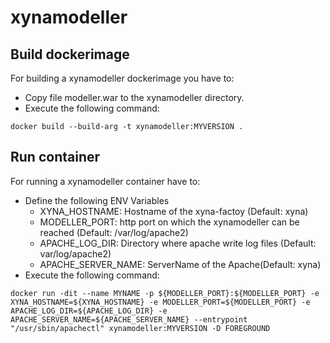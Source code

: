 # xynamodeller

## Build dockerimage
For building a xynamodeller dockerimage you have to:
* Copy file modeller.war to the xynamodeller directory.
* Execute the following command:

```
docker build --build-arg -t xynamodeller:MYVERSION .
```

## Run container
For running a xynamodeller container have to:
* Define the following ENV Variables
  * XYNA_HOSTNAME: Hostname of the xyna-factoy (Default: xyna)
  * MODELLER_PORT: http port on which the xynamodeller can be reached (Default: /var/log/apache2)
  * APACHE_LOG_DIR: Directory where apache write log files (Default: var/log/apache2)
  * APACHE_SERVER_NAME: ServerName of the Apache(Default: xyna)
* Execute the following command:

```
docker run -dit --name MYNAME -p ${MODELLER_PORT}:${MODELLER_PORT} -e XYNA_HOSTNAME=${XYNA_HOSTNAME} -e MODELLER_PORT=${MODELLER_PORT} -e APACHE_LOG_DIR=${APACHE_LOG_DIR} -e APACHE_SERVER_NAME=${APACHE_SERVER_NAME} --entrypoint "/usr/sbin/apachectl" xynamodeller:MYVERSION -D FOREGROUND
```
